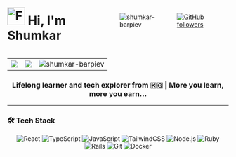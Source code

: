 
<div style="display: flex; gap: 10px; align-items: center;">
  <h1>
    <img src="https://user-images.githubusercontent.com/74038190/216122041-518ac897-8d92-4c6b-9b3f-ca01dcaf38ee.png" alt="Fire" width="40" />
    Hi, I'm Shumkar
  </h1>
  <img src="https://komarev.com/ghpvc/?username=shumkar-barpiev&label=Profile%20views&color=0e75b6&style=flat" alt="shumkar-barpiev" />
  <a href="https://github.com/shumkar-barpiev?tab=followers">
    <img alt="GitHub followers" src="https://img.shields.io/github/followers/shumkar-barpiev?color=green&logo=github">
  </a>
</div>

<table align="center">
  <tr>
    <td>
      <img src="https://github-profile-summary-cards.vercel.app/api/cards/stats?username=shumkar-barpiev&theme=radical" />
    </td>
    <td>
      <img src="https://github-profile-summary-cards.vercel.app/api/cards/productive-time?username=shumkar-barpiev&theme=radical" />
    </td>
    <td valign="center">
      <img src="https://github-readme-stats.vercel.app/api/top-langs?username=shumkar-barpiev&show_icons=true&locale=en&layout=compact&theme=radical&hide_border=true" alt="shumkar-barpiev" />
    </td>
   
  </tr>
</table>

<h3 align="center">Lifelong learner and tech explorer from 🇰🇬 | More you learn, more you earn...</h3>

---

### 🛠️ Tech Stack

<p align="center">
  <!-- Frontend -->
  <img src="https://img.shields.io/badge/React-20232A?style=for-the-badge&logo=react&logoColor=61DAFB" alt="React" />
  <img src="https://img.shields.io/badge/TypeScript-007ACC?style=for-the-badge&logo=typescript&logoColor=white" alt="TypeScript" />
  <img src="https://img.shields.io/badge/JavaScript-F7DF1E?style=for-the-badge&logo=javascript&logoColor=black" alt="JavaScript" />
  <img src="https://img.shields.io/badge/Tailwind_CSS-38B2AC?style=for-the-badge&logo=tailwind-css&logoColor=white" alt="TailwindCSS" />
  
  <!-- Backend -->
  <img src="https://img.shields.io/badge/Node.js-339933?style=for-the-badge&logo=nodedotjs&logoColor=white" alt="Node.js" />
  <img src="https://img.shields.io/badge/Ruby-CC342D?style=for-the-badge&logo=ruby&logoColor=white" alt="Ruby" />
  <img src="https://img.shields.io/badge/Ruby_on_Rails-CC0000?style=for-the-badge&logo=ruby-on-rails&logoColor=white" alt="Rails" />
  
  <!-- Tools -->
  <img src="https://img.shields.io/badge/GIT-E44C30?style=for-the-badge&logo=git&logoColor=white" alt="Git" />
  <img src="https://img.shields.io/badge/Docker-2CA5E0?style=for-the-badge&logo=docker&logoColor=white" alt="Docker" />
</p>



